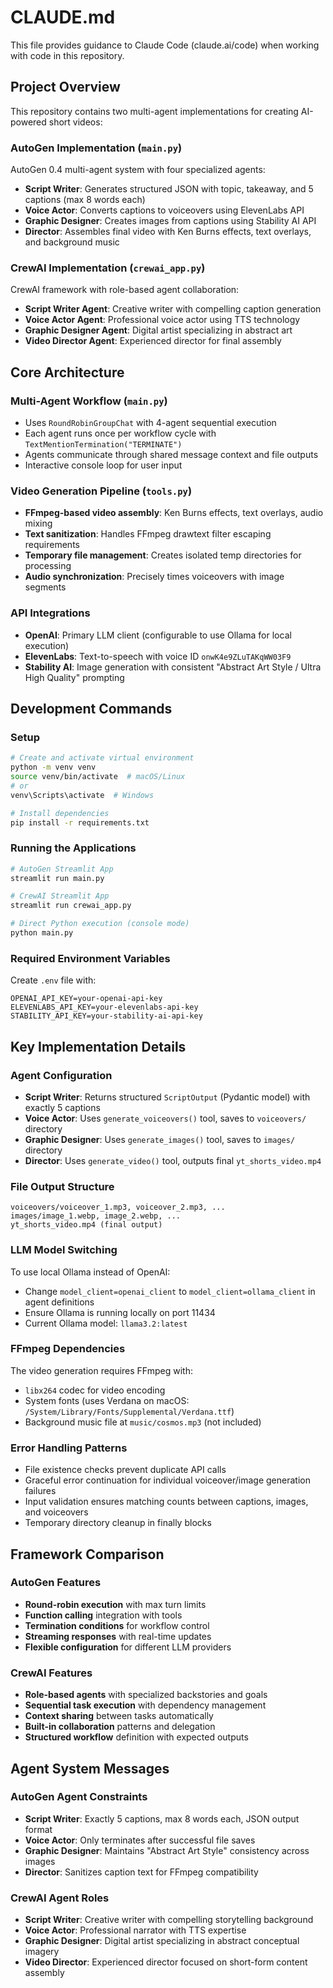 # CLAUDE.md

This file provides guidance to Claude Code (claude.ai/code) when working with code in this repository.

## Project Overview

This repository contains two multi-agent implementations for creating AI-powered short videos:

### AutoGen Implementation (`main.py`)
AutoGen 0.4 multi-agent system with four specialized agents:
- **Script Writer**: Generates structured JSON with topic, takeaway, and 5 captions (max 8 words each)
- **Voice Actor**: Converts captions to voiceovers using ElevenLabs API
- **Graphic Designer**: Creates images from captions using Stability AI API
- **Director**: Assembles final video with Ken Burns effects, text overlays, and background music

### CrewAI Implementation (`crewai_app.py`)
CrewAI framework with role-based agent collaboration:
- **Script Writer Agent**: Creative writer with compelling caption generation
- **Voice Actor Agent**: Professional voice actor using TTS technology
- **Graphic Designer Agent**: Digital artist specializing in abstract art
- **Video Director Agent**: Experienced director for final assembly

## Core Architecture

### Multi-Agent Workflow (`main.py`)
- Uses `RoundRobinGroupChat` with 4-agent sequential execution
- Each agent runs once per workflow cycle with `TextMentionTermination("TERMINATE")`
- Agents communicate through shared message context and file outputs
- Interactive console loop for user input

### Video Generation Pipeline (`tools.py`)
- **FFmpeg-based video assembly**: Ken Burns effects, text overlays, audio mixing
- **Text sanitization**: Handles FFmpeg drawtext filter escaping requirements
- **Temporary file management**: Creates isolated temp directories for processing
- **Audio synchronization**: Precisely times voiceovers with image segments

### API Integrations
- **OpenAI**: Primary LLM client (configurable to use Ollama for local execution)
- **ElevenLabs**: Text-to-speech with voice ID `onwK4e9ZLuTAKqWW03F9`
- **Stability AI**: Image generation with consistent "Abstract Art Style / Ultra High Quality" prompting

## Development Commands

### Setup
```bash
# Create and activate virtual environment
python -m venv venv
source venv/bin/activate  # macOS/Linux
# or
venv\Scripts\activate  # Windows

# Install dependencies
pip install -r requirements.txt
```

### Running the Applications
```bash
# AutoGen Streamlit App
streamlit run main.py

# CrewAI Streamlit App  
streamlit run crewai_app.py

# Direct Python execution (console mode)
python main.py
```

### Required Environment Variables
Create `.env` file with:
```
OPENAI_API_KEY=your-openai-api-key
ELEVENLABS_API_KEY=your-elevenlabs-api-key
STABILITY_API_KEY=your-stability-ai-api-key
```

## Key Implementation Details

### Agent Configuration
- **Script Writer**: Returns structured `ScriptOutput` (Pydantic model) with exactly 5 captions
- **Voice Actor**: Uses `generate_voiceovers()` tool, saves to `voiceovers/` directory
- **Graphic Designer**: Uses `generate_images()` tool, saves to `images/` directory  
- **Director**: Uses `generate_video()` tool, outputs final `yt_shorts_video.mp4`

### File Output Structure
```
voiceovers/voiceover_1.mp3, voiceover_2.mp3, ...
images/image_1.webp, image_2.webp, ...
yt_shorts_video.mp4 (final output)
```

### LLM Model Switching
To use local Ollama instead of OpenAI:
- Change `model_client=openai_client` to `model_client=ollama_client` in agent definitions
- Ensure Ollama is running locally on port 11434
- Current Ollama model: `llama3.2:latest`

### FFmpeg Dependencies
The video generation requires FFmpeg with:
- `libx264` codec for video encoding
- System fonts (uses Verdana on macOS: `/System/Library/Fonts/Supplemental/Verdana.ttf`)
- Background music file at `music/cosmos.mp3` (not included)

### Error Handling Patterns
- File existence checks prevent duplicate API calls
- Graceful error continuation for individual voiceover/image generation failures
- Input validation ensures matching counts between captions, images, and voiceovers
- Temporary directory cleanup in finally blocks

## Framework Comparison

### AutoGen Features
- **Round-robin execution** with max turn limits
- **Function calling** integration with tools
- **Termination conditions** for workflow control
- **Streaming responses** with real-time updates
- **Flexible configuration** for different LLM providers

### CrewAI Features  
- **Role-based agents** with specialized backstories and goals
- **Sequential task execution** with dependency management
- **Context sharing** between tasks automatically
- **Built-in collaboration** patterns and delegation
- **Structured workflow** definition with expected outputs

## Agent System Messages

### AutoGen Agent Constraints
- **Script Writer**: Exactly 5 captions, max 8 words each, JSON output format
- **Voice Actor**: Only terminates after successful file saves
- **Graphic Designer**: Maintains "Abstract Art Style" consistency across images
- **Director**: Sanitizes caption text for FFmpeg compatibility

### CrewAI Agent Roles
- **Script Writer**: Creative writer with compelling storytelling background
- **Voice Actor**: Professional narrator with TTS expertise
- **Graphic Designer**: Digital artist specializing in abstract conceptual imagery
- **Video Director**: Experienced director focused on short-form content assembly